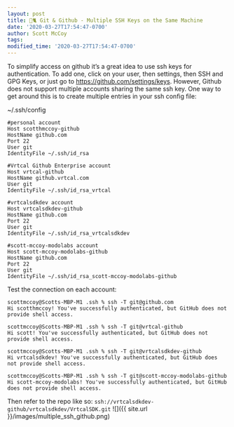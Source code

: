```yaml
---
layout: post
title: 🐙🐈 Git & Github - Multiple SSH Keys on the Same Machine
date: '2020-03-27T17:54:47-0700'
author: Scott McCoy
tags: 
modified_time: '2020-03-27T17:54:47-0700'
---
```


To simplify access on github it’s a great idea to use ssh keys for authentication. To add one, click on your user, then settings, then SSH and GPG Keys, or just go to https://github.com/settings/keys.
However, Github does not support multiple accounts sharing the same ssh key. One way to get around this is to create multiple entries in your ssh config file:

~/.ssh/config

```
#personal account
Host scotthmccoy-github
HostName github.com
Port 22
User git
IdentityFile ~/.ssh/id_rsa

#Vrtcal Github Enterprise account
Host vrtcal-github
HostName github.vrtcal.com
User git
IdentityFile ~/.ssh/id_rsa_vrtcal

#vrtcalsdkdev account
Host vrtcalsdkdev-github
HostName github.com
Port 22
User git
IdentityFile ~/.ssh/id_rsa_vrtcalsdkdev

#scott-mccoy-modolabs account
Host scott-mccoy-modolabs-github
HostName github.com
Port 22
User git
IdentityFile ~/.ssh/id_rsa_scott-mccoy-modolabs-github
```

Test the connection on each account:
```
scottmccoy@Scotts-MBP-M1 .ssh % ssh -T git@github.com
Hi scotthmccoy! You've successfully authenticated, but GitHub does not provide shell access.

scottmccoy@Scotts-MBP-M1 .ssh % ssh -T git@vrtcal-github              
Hi scott! You've successfully authenticated, but GitHub does not provide shell access.

scottmccoy@Scotts-MBP-M1 .ssh % ssh -T git@vrtcalsdkdev-github
Hi vrtcalsdkdev! You've successfully authenticated, but GitHub does not provide shell access.

scottmccoy@Scotts-MBP-M1 .ssh % ssh -T git@scott-mccoy-modolabs-github
Hi scott-mccoy-modolabs! You've successfully authenticated, but GitHub does not provide shell access.
```


Then refer to the repo like so:
`ssh://vrtcalsdkdev-github/vrtcalsdkdev/VrtcalSDK.git`
![]({{ site.url }}/images/multiple_ssh_github.png)
